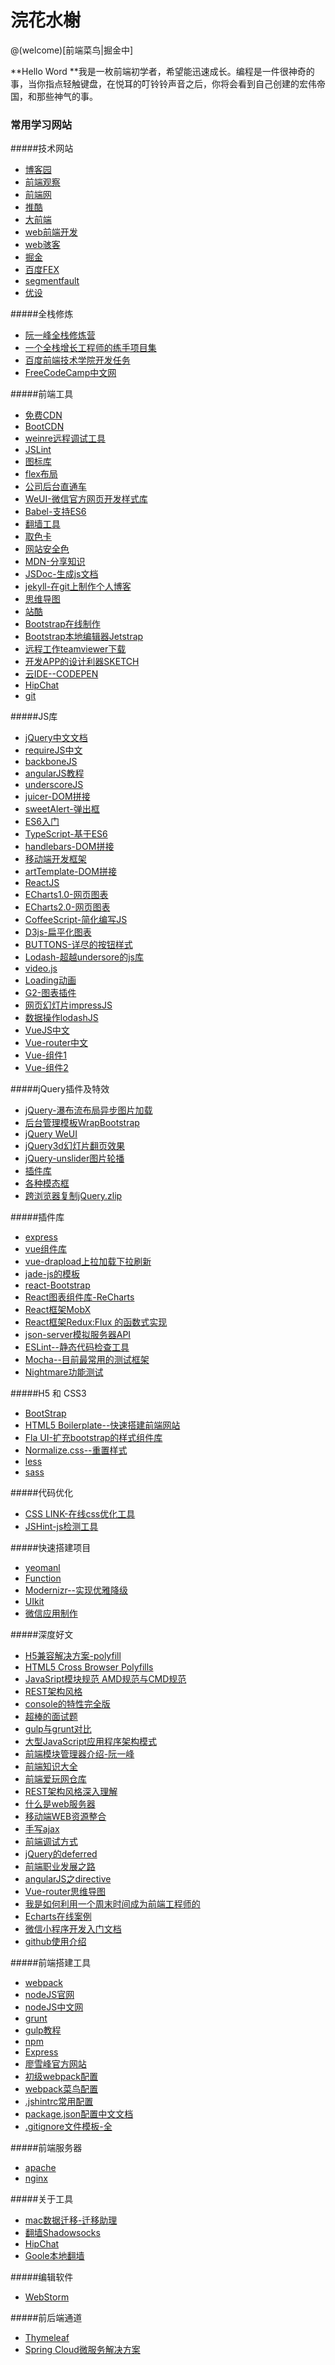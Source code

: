 # 浣花水榭

@(welcome)[前端菜鸟|掘金中]

**Hello Word **我是一枚前端初学者，希望能迅速成长。编程是一件很神奇的事，当你指点轻触键盘，在悦耳的叮铃铃声音之后，你将会看到自己创建的宏伟帝国，和那些神气的事。




### 常用学习网站
#####技术网站
- [博客园](http://www.cnblogs.com/)
- [前端观察](https://www.qianduan.net/)
- [前端网](http://www.w3cfuns.com/)
- [推酷](http://www.tuicool.com/)
- [大前端](http://www.daqianduan.com/)
- [web前端开发](http://www.css88.com/)
- [web骇客](http://www.webhek.com/)
- [掘金](http://gold.xitu.io/explore/frontend)
- [百度FEX](http://fex.baidu.com/)
- [segmentfault](https://segmentfault.com/)
- [优设](http://www.uisdc.com/)

#####全栈修炼
- [阮一峰全栈修炼营](https://github.com/ruanyf/jstraining)
- [一个全栈增长工程师的练手项目集](https://github.com/phodal/ideabook)
- [百度前端技术学院开发任务](http://ife.baidu.com/task/all)
- [FreeCodeCamp中文网](https://www.freecodecamp.cn/map)

#####前端工具
- [免费CDN](http://www.cdnjs.net/)
- [BootCDN](http://www.bootcdn.cn/)
- [weinre远程调试工具](http://www.tuicool.com/articles/mAzmq2)
- [JSLint](http://www.jslint.com/)
- [图标库](http://www.iconfont.cn/collections/)
- [flex布局](http://www.ruanyifeng.com/blog/2015/07/flex-grammar.html?utm_source=tuicool)
- [公司后台直通车](http://git.longdai.com/longdai/longdai)
- [WeUI-微信官方网页开发样式库](http://blog.wpjam.com/m/weui/)
- [Babel-支持ES6](http://babeljs.cn/docs/setup/)
- [翻墙工具](https://shadowsocks.org/en/config/quick-guide.html)
- [取色卡](http://w3schools.bootcss.com/colors/colors_picker.html)
- [网站安全色](http://www.bootcss.com/p/websafecolors/)
- [MDN-分享知识](https://developer.mozilla.org/zh-CN/)
- [JSDoc-生成js文档](https://github.com/jsdoc3/jsdoc)
- [jekyll-在git上制作个人博客](http://jekyll.bootcss.com/)
- [思维导图](http://www.xmind.net/)
- [站酷](http://sucai.zcool.com.cn/)
- [Bootstrap在线制作](http://www.layoutit.com/)
- [Bootstrap本地编辑器Jetstrap](https://jetstrap.com)
- [远程工作teamviewer下载](http://rj.baidu.com/soft/detail/25729.html?ald)
- [开发APP的设计利器SKETCH](http://www.sketchcn.com/)
- [云IDE--CODEPEN](http://codepen.io/pen/)
- [HipChat](https://www.hipchat.com/sign_up)
- [git](http://www.liaoxuefeng.com/wiki/0013739516305929606dd18361248578c67b8067c8c017b000)

#####JS库
-  [jQuery中文文档](http://jquery.cuishifeng.cn/)
-  [requireJS中文](http://www.requirejs.cn/)
-  [backboneJS](http://www.css88.com/doc/backbone/)
-  [angularJS教程](http://www.apjs.net/)
-  [underscoreJS](http://www.css88.com/doc/underscore/)
-  [juicer-DOM拼接](http://juicer.name/)
-  [sweetAlert-弹出框](http://t4t5.github.io/sweetalert/)
-  [ES6入门](http://es6.ruanyifeng.com/)
-  [TypeScript-基于ES6](https://www.typescriptlang.org/)
-  [handlebars-DOM拼接](http://juicer.name/)
-  [移动端开发框架](http://www.css88.com/doc/zeptojs_api/)
-  [artTemplate-DOM拼接](http://aui.github.io/artTemplate/)
-  [ReactJS](http://www.reactjs.cn/)
-  [ECharts1.0-网页图表](http://echarts.baidu.com/index.html)
-  [ECharts2.0-网页图表](http://echarts.baidu.com/echarts2/index.html)
-  [CoffeeScript-简化编写JS](http://coffee-script.org/)
-  [D3js-扁平化图表](https://d3js.org/)
-  [BUTTONS-详尽的按钮样式](http://www.bootcss.com/p/buttons/)
-  [Lodash-超越undersore的js库](http://lodashjs.com/docs/)
-  [video.js](https://github.com/videojs/video.js)
-  [Loading动画](https://connoratherton.com/loaders)
-  [G2-图表插件](http://g2.alipay.com/)
-  [网页幻灯片impressJS](http://www.webhek.com/misc/impress-js/)
-  [数据操作lodashJS]( )
-  [VueJS中文](http://cn.vuejs.org/api/)
-  [Vue-router中文](http://router.vuejs.org/zh-cn/)
-  [Vue-组件1](http://mp.weixin.qq.com/s?__biz=MzAxODE2MjM1MA==&mid=2651551200&idx=1&sn=6a13dbb6f661611194a570c819735a45&scene=2&srcid=0905DiSxVOXbeWarFYItkdFg&from=timeline&isappinstalled=0#wechat_redirect)
-  [Vue-组件2](http://mp.weixin.qq.com/s?__biz=MzAxODE2MjM1MA==&mid=2651551218&idx=1&sn=04d735ec778b2e046f1ae7e2f4d20c62&scene=2&srcid=0905RPDNJolYOHATUPgFQMJ7&from=timeline&isappinstalled=0#wechat_redirect)


#####jQuery插件及特效
-  [jQuery-瀑布流布局异步图片加载](http://www.htmleaf.com/Demo/2014100223.html)
-  [后台管理模板WrapBootstrap](http://www.jq22.com/jquery-info7282)
-  [jQuery WeUI](http://lihongxun945.github.io/jquery-weui/)
-  [jQuery3d幻灯片翻页效果](http://www.jq22.com/jquery-info4216)
-  [jQuery-unslider图片轮播](http://www.bootcss.com/p/unslider/)
-  [插件库](http://www.jq22.com/)
-  [各种模态框](http://tympanus.net/Development/ModalWindowEffects/)
-  [跨浏览器复制jQuery.zlip]()

#####插件库
-  [express](http://expressjs.com/)
-  [vue组件库](https://github.com/vuejs/awesome-vue)
-  [vue-drapload上拉加载下拉刷新](https://www.npmjs.com/package/vue-drapload)
-  [jade-js的模板](https://segmentfault.com/a/1190000000357534#articleHeader0)
-  [react-Bootstrap](https://react-bootstrap.github.io/)
-  [React图表组件库-ReCharts](http://recharts.org/)
-  [React框架MobX]()
-  [React框架Redux:Flux 的函数式实现]()
-  [json-server模拟服务器API](http://www.jianshu.com/p/5bb86a770e23)
-  [ESLint--静态代码检查工具](https://www.npmjs.com/package/eslint)
-  [Mocha--目前最常用的测试框架]()
-  [Nightmare功能测试](nightmarejs.org)

#####H5 和 CSS3
- [BootStrap](http://www.bootcss.com/)
- [HTML5 Boilerplate--快速搭建前端网站](http://www.bootcss.com/p/html5boilerplate/)
- [Fla UI-扩充bootstrap的样式组件库](http://www.bootcss.com/p/flat-ui/)
- [Normalize.css--重置样式](http://necolas.github.io/normalize.css/)
- [less](http://www.lesscss.net/)
- [sass](http://sass.bootcss.com/)

#####代码优化
-  [CSS LINK-在线css优化工具](http://csslint.net/)
-  [JSHint-js检测工具](http://jshint.com/)

#####快速搭建项目
- [yeomanl](http://yeoman.io/)
- [Function](http://foundation.zurb.com/templates.html)
- [Modernizr--实现优雅降级](https://modernizr.com/docs/)
- [UIkit](http://www.getuikit.net/)
- [微信应用制作](http://www.w2bc.com/article/173135)

#####深度好文
- [H5兼容解决方案-polyfill](http://blog.csdn.net/wang16510/article/details/8960312)
- [HTML5 Cross Browser Polyfills](https://github.com/Modernizr/Modernizr/wiki/HTML5-Cross-browser-Polyfills)
- [JavaSript模块规范 AMD规范与CMD规范](http://www.ruanyifeng.com/blog/2012/10/javascript_module.html)
- [REST架构风格](http://www.infoq.com/cn/articles/understanding-restful-style/)
- [console的特性完全版](http://www.yyyweb.com/3541.html)
- [超棒的面试题](http://blog.csdn.net/kongjiea/article/details/46341575)
- [gulp与grunt对比](https://segmentfault.com/a/1190000002491282)
- [大型JavaScript应用程序架构模式](http://www.cnblogs.com/TomXu/archive/2011/12/14/2286225.html)
- [前端模块管理器介绍-阮一峰](http://www.ruanyifeng.com/blog/2014/09/package-management.html)
- [前端知识大全](http://www.w3cfuns.com/notes/18186/714fccfb15f26c9858a163918b39a944.html)
- [前端爱玩网仓库](http://www.iwan0.com/#column6)
- [REST架构风格深入理解](http://www.infoq.com/cn/articles/understanding-restful-style/)
- [什么是web服务器](http://www.html5cn.org/article-6776-1.html)
- [移动端WEB资源整合](http://www.daqianduan.com/6281.html)
- [手写ajax](http://littleblack.cc/2016/05/04/Javascript/%E8%87%AA%E5%B7%B1%E5%8A%A8%E6%89%8B%E5%86%99%E4%B8%80%E4%B8%AAAjax/)
- [前端调试方式](http://www.css88.com/archives/6137#more-6137)
- [jQuery的deferred](http://www.ruanyifeng.com/blog/2011/08/a_detailed_explanation_of_jquery_deferred_object.html)
- [前端职业发展之路](http://www.w3cfuns.com/notes/28851/cc4837a17338dc9691ac3653f5da9771.html)
- [angularJS之directive](http://blog.51yip.com/jsjquery/1607.html)
- [Vue-router思维导图](http://m.blog.csdn.net/article/details?id=51890406)
- [我是如何利用一个周末时间成为前端工程师的](http://www.oschina.net/translate/being-a-frontend-developer-for-a-weekend)
- [Echarts在线案例](http://echarts.baidu.com/demo.html#geo-lines)
- [微信小程序开发入门文档](http://gold.xitu.io/entry/57e8fed3816dfa005ef47439)
- [github使用介绍](http://www.ezlippi.com/blog/2015/03/github-pages-blog.html)


#####前端搭建工具
- [webpack](http://webpack.github.io/)
- [nodeJS官网](https://nodejs.org/en/foundation/)
- [nodeJS中文网](http://nodejs.cn/)
- [grunt](http://www.gruntjs.net/)
- [gulp教程](http://www.gulpjs.com.cn/)
- [npm](https://www.npmjs.com/)
- [Express](http://www.expressjs.com.cn/)
- [廖雪峰官方网站](http://www.liaoxuefeng.com/wiki/0013739516305929606dd18361248578c67b8067c8c017b000/)
- [初级webpack配置](http://webpackdoc.com/plugin.html)
- [webpack菜鸟配置](https://zhuanlan.zhihu.com/p/20367175)
- [.jshintrc常用配置](http://my.oschina.net/wjj328938669/blog/637433?p=1)
- [package.json配置中文文档](http://www.mujiang.info/translation/npmjs/files/package.json.html)
- [.gitignore文件模板-全](https://github.com/github/gitignore)

#####前端服务器
- [apache](http://httpd.apache.org/)
- [nginx](http://nginx.org/)

#####关于工具
- [mac数据迁移-迁移助理](http://www.pc6.com/edu/80832.html)
- [翻墙Shadowsocks](https://shadowsocks.com/client.html)
- [HipChat](https://longdai.hipchat.com/chat)
- [Goole本地翻墙](http://google.yubolun.com/)

#####编辑软件
- [WebStorm](http://www.jetbrains.com/webstorm/)

#####前后端通道
- [Thymeleaf](http://www.thymeleaf.org/doc/tutorials/2.1/usingthymeleaf.html/)
- [Spring Cloud微服务解决方案](http://springcloud.cn/)